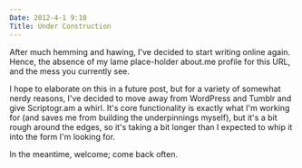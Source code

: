 ```yaml
---
Date: 2012-4-1 9:10
Title: Under Construction
---
```


After much hemming and hawing, I've decided to start writing online again. Hence, the absence of my lame place-holder about.me profile for this URL, and the mess you currently see. 

I hope to elaborate on this in a future post, but for a variety of somewhat nerdy reasons, I've decided to move away from WordPress and Tumblr and give Scriptogr.am a whirl. It's core functionality is exactly what I'm working for (and saves me from building the underpinnings myself), but it's a bit rough around the edges, so it's taking a bit longer than I expected to whip it into the form I'm looking for.

In the meantime, welcome; come back often.